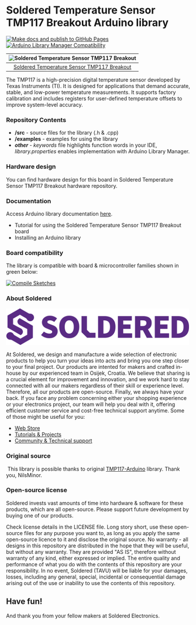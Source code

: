 # Soldered Temperature Sensor TMP117 Breakout Arduino library

[![Make docs and publish to GitHub Pages](https://github.com/SolderedElectronics/Soldered-Temperature-Sensor-TMP117-Arduino-Library/actions/workflows/make_docs.yml/badge.svg?branch=dev)](https://github.com/SolderedElectronics/Soldered-Temperature-Sensor-TMP117-Arduino-Library/actions/workflows/make_docs.yml)
[![Arduino Library Manager Compatibility](https://github.com/SolderedElectronics/Soldered-Temperature-Sensor-TMP117-Arduino-Library/actions/workflows/arduino_lint.yml/badge.svg?branch=dev)](https://github.com/SolderedElectronics/Soldered-Temperature-Sensor-TMP117-Arduino-Library/actions/workflows/arduino_lint.yml)

| ![Soldered Temperature Sensor TMP117 Breakout](https://upload.wikimedia.org/wikipedia/commons/8/8f/Example_image.svg) |
| :------------------------------------------------------------------------------------: |
|                      [Soldered Temperature Sensor TMP117 Breakout](https://www.solde.red/SKU)                      |

The TMP117 is a high-precision digital temperature sensor developed by Texas Instruments (TI). It is designed for applications that demand accurate, stable, and low-power temperature measurements. It supports factory calibration and includes registers for user-defined temperature offsets to improve system-level accuracy.

### Repository Contents

- **/src** - source files for the library (.h & .cpp)
- **/examples** - examples for using the library
- **_other_** - _keywords_ file highlights function words in your IDE, _library.properties_ enables implementation with Arduino Library Manager.

### Hardware design

You can find hardware design for this board in Soldered Temperature Sensor TMP117 Breakout hardware repository.

### Documentation

Access Arduino library documentation [here](https://SolderedElectronics.github.io/Soldered-Temperature-Sensor-TMP117-Arduino-Library/).

- Tutorial for using the Soldered Temperature Sensor TMP117 Breakout board
- Installing an Arduino library

### Board compatibility

The library is compatible with board & microcontroller families shown in green below:

[![Compile Sketches](http://github-actions.40ants.com/SolderedElectronics/Soldered-Temperature-Sensor-TMP117-Arduino-Library/matrix.svg?branch=dev&only=Compile%20Sketches)](https://github.com/SolderedElectronics/Soldered-Temperature-Sensor-TMP117-Arduino-Library/actions/workflows/compile_test.yml)

### About Soldered

<img src="https://raw.githubusercontent.com/SolderedElectronics/Soldered-Temperature-Sensor-TMP117-Arduino-Library/dev/extras/Soldered-logo-color.png" alt="soldered-logo" width="500"/>

At Soldered, we design and manufacture a wide selection of electronic products to help you turn your ideas into acts and bring you one step closer to your final project. Our products are intented for makers and crafted in-house by our experienced team in Osijek, Croatia. We believe that sharing is a crucial element for improvement and innovation, and we work hard to stay connected with all our makers regardless of their skill or experience level. Therefore, all our products are open-source. Finally, we always have your back. If you face any problem concerning either your shopping experience or your electronics project, our team will help you deal with it, offering efficient customer service and cost-free technical support anytime. Some of those might be useful for you:

- [Web Store](https://www.soldered.com/shop)
- [Tutorials & Projects](https://soldered.com/learn)
- [Community & Technical support](https://soldered.com/community)

### Original source

​
This library is possible thanks to original [TMP117-Arduino](https://github.com/NilsMinor/TMP117-Arduino) library. Thank you, NilsMinor.

### Open-source license

Soldered invests vast amounts of time into hardware & software for these products, which are all open-source. Please support future development by buying one of our products.

Check license details in the LICENSE file. Long story short, use these open-source files for any purpose you want to, as long as you apply the same open-source licence to it and disclose the original source. No warranty - all designs in this repository are distributed in the hope that they will be useful, but without any warranty. They are provided "AS IS", therefore without warranty of any kind, either expressed or implied. The entire quality and performance of what you do with the contents of this repository are your responsibility. In no event, Soldered (TAVU) will be liable for your damages, losses, including any general, special, incidental or consequential damage arising out of the use or inability to use the contents of this repository.

## Have fun!

And thank you from your fellow makers at Soldered Electronics.
